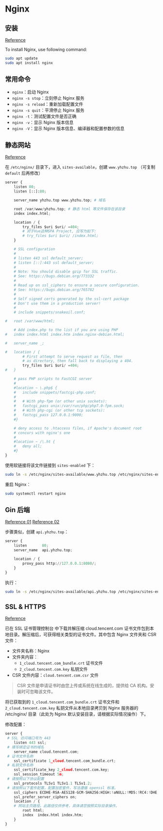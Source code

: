 # Nginx

## 安装

[Reference](https://ubuntu.com/tutorials/install-and-configure-nginx)

To install Nginx, use following command:

```sh
sudo apt update
sudo apt install nginx
```

## 常用命令

- `nginx`：启动 Nginx
- `nginx -s stop`：立刻停止 Nginx 服务
- `nginx -s reload`：重新加载配置文件
- `nginx -s quit`：平滑停止 Nginx 服务
- `nginx -t`：测试配置文件是否正确
- `nginx -v`：显示 Nginx 版本信息
- `nginx -V`：显示 Nginx 版本信息、编译器和配置参数的信息

## 静态网站

[Reference](https://jgefroh.medium.com/a-guide-to-using-nginx-for-static-websites-d96a9d034940)

在 `/etc/nginx/` 目录下，进入 `sites-available`，创建 `www.yhzhu.top` （可复制 `default` 后再修改）

```py
server {
	listen 80;
	listen [::]:80;

	server_name yhzhu.top www.yhzhu.top; # 域名

	root /var/www/yhzhu.top; # 静态 html 等文件保存在该目录
	index index.html;

	location / {
		try_files $uri $uri/ =404;
		# 对于Vue这种SPA Project, 应写为如下:
		# try_files $uri $uri/ /index.html;
	}

	# SSL configuration
	#
	# listen 443 ssl default_server;
	# listen [::]:443 ssl default_server;
	#
	# Note: You should disable gzip for SSL traffic.
	# See: https://bugs.debian.org/773332
	#
	# Read up on ssl_ciphers to ensure a secure configuration.
	# See: https://bugs.debian.org/765782
	#
	# Self signed certs generated by the ssl-cert package
	# Don't use them in a production server!
	#
	# include snippets/snakeoil.conf;

#	root /var/www/html;

	# Add index.php to the list if you are using PHP
#	index index.html index.htm index.nginx-debian.html;

#	server_name _;

#	location / {
		# First attempt to serve request as file, then
		# as directory, then fall back to displaying a 404.
		try_files $uri $uri/ =404;
#	}

	# pass PHP scripts to FastCGI server
	#
	#location ~ \.php$ {
	#	include snippets/fastcgi-php.conf;
	#
	#	# With php-fpm (or other unix sockets):
	#	fastcgi_pass unix:/var/run/php/php7.0-fpm.sock;
	#	# With php-cgi (or other tcp sockets):
	#	fastcgi_pass 127.0.0.1:9000;
	#}

	# deny access to .htaccess files, if Apache's document root
	# concurs with nginx's one
	#
	#location ~ /\.ht {
	#	deny all;
	#}
}
```

使用软链接将该文件链接到 `sites-enabled` 下：

```sh
sudo ln -s /etc/nginx/sites-available/www.yhzhu.top /etc/nginx/sites-enabled/www.yhzhu.top
```

重启 Nginx：

```sh
sudo systemctl restart nginx
```

## Gin 后端

[Reference 01](https://segmentfault.com/a/1190000016236253)
[Reference 02](https://skyao.gitbooks.io/learning-nginx/content/configure/reverse/action_no_port.html)

步骤类似，创建 `api.yhzhu.top`：

```python
server {
    listen       80;
    server_name  api.yhzhu.top;

    location / {
        proxy_pass http://127.0.0.1:8080/;
    }
}
```

执行：

```sh
sudo ln -s /etc/nginx/sites-available/api.yhzhu.top /etc/nginx/sites-enabled/api.yhzhu.top
```

## SSL & HTTPS

[Reference](https://cloud.tencent.com/document/product/400/35244)

已在 SSL 证书管理控制台 中下载并解压缩 cloud.tencent.com 证书文件包到本地目录。解压缩后，可获得相关类型的证书文件。其中包含 Nginx 文件夹和 CSR 文件：

- 文件夹名称：Nginx
- 文件夹内容：
  - `1_cloud.tencent.com_bundle.crt` 证书文件
  - `2_cloud.tencent.com.key` 私钥文件
- CSR 文件内容：`cloud.tencent.com.csr` 文件

> CSR 文件是申请证书时由您上传或系统在线生成的，提供给 CA 机构。安装时可忽略该文件。

将已获取到的 `1_cloud.tencent.com_bundle.crt` 证书文件和 `2_cloud.tencent.com.key` 私钥文件从本地目录拷贝到 Nginx 服务器的 /etc/nginx/ 目录（此处为 Nginx 默认安装目录，请根据实际情况操作）下。

修改配置：

```python
server {
 # SSL 访问端口号为 443
    listen 443 ssl; 
 # 填写绑定证书的域名
    server_name cloud.tencent.com; 
 # 证书文件名称
    ssl_certificate 1_cloud.tencent.com_bundle.crt; 
 # 私钥文件名称
    ssl_certificate_key 2_cloud.tencent.com.key; 
    ssl_session_timeout 5m;
 # 请按照以下协议配置
    ssl_protocols TLSv1 TLSv1.1 TLSv1.2; 
 # 请按照以下套件配置，配置加密套件，写法遵循 openssl 标准。
    ssl_ciphers ECDHE-RSA-AES128-GCM-SHA256:HIGH:!aNULL:!MD5:!RC4:!DHE; 
    ssl_prefer_server_ciphers on;
    location / {
    # 网站主页路径。此路径仅供参考，具体请您按照实际目录操作。
        root html; 
        index  index.html index.htm;
    }
}
```
